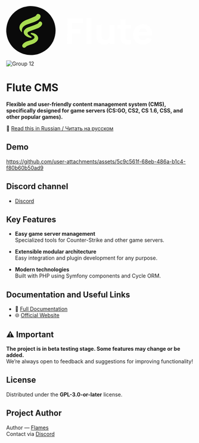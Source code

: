 <svg width="396" height="132" viewBox="0 0 396 132" fill="none" xmlns="http://www.w3.org/2000/svg">
<path fill-rule="evenodd" clip-rule="evenodd" d="M62.9796 0.05076C77.3262 -0.471942 90.6752 3.04226 103.026 10.5934C115.865 19.2924 124.688 31.0485 129.497 45.8619C134.347 62.5983 133.184 78.8294 126.008 94.5553C117.098 112.059 103.218 123.613 84.3683 129.217C63.1254 134.639 43.557 130.847 25.6632 117.84C9.86684 105.16 1.32157 88.6758 0.0271493 68.3883C-0.329662 55.2315 2.8306 42.8686 9.50794 31.2994C22.1635 12.0644 39.9874 1.6481 62.9796 0.05076Z" fill="#0A0A0A"/>
<path fill-rule="evenodd" clip-rule="evenodd" d="M84.3687 20.9844C87.6671 20.8755 90.1193 22.2407 91.7258 25.0801C92.4868 27.3366 92.2846 29.5109 91.119 31.6029C89.6916 33.9406 87.8461 35.8873 85.5822 37.443C81.937 39.67 78.0941 41.4903 74.0536 42.904C67.9566 45.1385 61.8384 47.3127 55.6988 49.4267C51.5953 50.8334 48.0812 53.134 45.1561 56.3288C42.6358 59.5316 41.5739 63.1722 41.9706 67.2506C42.1329 68.11 42.2341 68.9696 42.274 69.8294C42.1148 69.9837 41.9378 70.009 41.743 69.9052C38.5655 67.3224 36.5177 64.0105 35.5995 59.9694C35.0775 56.3761 35.6843 52.9883 37.4198 49.806C39.7783 45.9812 42.888 42.922 46.7489 40.6286C49.3523 39.17 52.0322 37.8555 54.7886 36.6846C62.2754 34.0788 69.6072 31.0954 76.784 27.7347C78.9919 26.5887 80.6352 24.8949 81.7141 22.653C82.4543 21.8417 83.3393 21.2856 84.3687 20.9844Z" fill="#A8DC51"/>
<path fill-rule="evenodd" clip-rule="evenodd" d="M90.7393 41.3112C93.5635 41.4281 95.4092 42.844 96.2761 45.5586C96.703 47.7 96.2984 49.672 95.0626 51.4746C92.5923 54.9486 89.3814 57.5021 85.4301 59.135C78.1505 61.8651 70.8693 64.5955 63.5864 67.3264C62.0271 68.005 60.5102 68.7634 59.0356 69.6018C56.8183 71.2859 56.4896 73.2833 58.0496 75.5937C58.8893 76.5853 59.8248 77.4701 60.8559 78.2483C63.0674 79.7461 65.3175 81.1872 67.6062 82.5716C68.3717 83.9334 67.9924 84.8183 66.4685 85.2262C59.9773 85.0272 54.4912 82.5747 50.0099 77.8691C45.3937 71.8155 45.9751 66.2787 51.7543 61.2587C53.6579 59.7753 55.7311 58.5618 57.9737 57.6181C63.7807 55.2946 69.6462 53.1204 75.5701 51.0953C78.3031 50.0576 80.9829 48.8946 83.6098 47.6064C85.5442 46.1779 87.1623 44.4586 88.4639 42.4489C89.1534 41.9018 89.9119 41.5226 90.7393 41.3112Z" fill="#A8DC51"/>
<path fill-rule="evenodd" clip-rule="evenodd" d="M67.682 72.1047C73.6051 72.274 78.6363 74.4482 82.7754 78.6275C86.7567 83.8066 86.7062 88.9642 82.6237 94.1002C79.8774 97.0037 76.6666 99.2539 72.9912 100.85C69.9824 102.121 66.8979 103.183 63.738 104.036C60.6257 105.006 57.6423 106.27 54.7881 107.828C53.631 108.732 52.5185 109.693 51.4509 110.711C48.0552 112.793 45.3499 112.111 43.3353 108.663C42.6983 107.32 42.6478 105.954 43.1836 104.567C44.0167 102.67 45.2554 101.078 46.9001 99.7886C50.026 97.4162 53.4644 95.5959 57.2152 94.3277C60.5447 93.2346 63.8819 92.1728 67.2269 91.1422C70.104 90.2484 72.607 88.7568 74.7357 86.6672C76.2403 84.697 76.2403 82.725 74.7357 80.7512C74.0482 80.0129 73.3149 79.3303 72.5361 78.7034C70.5367 77.4251 68.4635 76.2622 66.3167 75.2144C65.2156 74.3772 65.1649 73.5176 66.165 72.6357C66.6732 72.4102 67.179 72.2332 67.682 72.1047Z" fill="#A8DC51"/>
<path d="M163.72 102V32.88H205.96V45.936H176.776V60.912H200.2V73.968H176.776V102H163.72ZM215.586 102V31.44H228.642V102H215.586ZM262.329 103.536C258.265 103.536 254.953 102.848 252.393 101.472C249.833 100.096 247.833 98.352 246.393 96.24C244.985 94.128 243.977 91.936 243.368 89.664C242.761 87.36 242.393 85.264 242.265 83.376C242.137 81.488 242.073 80.112 242.073 79.248V50.16H255.321V74.64C255.321 75.824 255.385 77.344 255.513 79.2C255.641 81.024 256.041 82.864 256.713 84.72C257.385 86.576 258.473 88.128 259.977 89.376C261.513 90.624 263.673 91.248 266.457 91.248C267.577 91.248 268.777 91.072 270.057 90.72C271.337 90.368 272.537 89.696 273.657 88.704C274.777 87.68 275.689 86.192 276.393 84.24C277.129 82.256 277.497 79.664 277.497 76.464L284.985 80.016C284.985 84.112 284.153 87.952 282.489 91.536C280.825 95.12 278.313 98.016 274.953 100.224C271.625 102.432 267.417 103.536 262.329 103.536ZM279.129 102V84.816H277.497V50.16H290.649V102H279.129ZM335.168 102C331.584 102.672 328.064 102.96 324.608 102.864C321.184 102.8 318.112 102.208 315.392 101.088C312.704 99.936 310.656 98.096 309.248 95.568C307.968 93.2 307.296 90.8 307.232 88.368C307.168 85.904 307.136 83.12 307.136 80.016V35.76H320.192V79.248C320.192 81.264 320.208 83.088 320.24 84.72C320.304 86.32 320.64 87.6 321.248 88.56C322.4 90.384 324.24 91.376 326.768 91.536C329.296 91.696 332.096 91.568 335.168 91.152V102ZM298.304 60.24V50.16H335.168V60.24H298.304ZM368.004 103.44C362.692 103.44 358.004 102.304 353.94 100.032C349.908 97.728 346.74 94.576 344.436 90.576C342.164 86.544 341.028 81.936 341.028 76.752C341.028 71.088 342.148 66.16 344.388 61.968C346.628 57.776 349.716 54.528 353.652 52.224C357.588 49.888 362.116 48.72 367.236 48.72C372.676 48.72 377.3 50 381.108 52.56C384.916 55.12 387.732 58.72 389.556 63.36C391.38 68 392.02 73.456 391.476 79.728H378.564V74.928C378.564 69.648 377.716 65.856 376.02 63.552C374.356 61.216 371.62 60.048 367.812 60.048C363.364 60.048 360.084 61.408 357.972 64.128C355.892 66.816 354.852 70.8 354.852 76.08C354.852 80.912 355.892 84.656 357.972 87.312C360.084 89.936 363.172 91.248 367.236 91.248C369.796 91.248 371.988 90.688 373.812 89.568C375.636 88.448 377.028 86.832 377.988 84.72L391.044 88.464C389.092 93.2 386.004 96.88 381.78 99.504C377.588 102.128 372.996 103.44 368.004 103.44ZM350.82 79.728V70.032H385.188V79.728H350.82Z" fill="white"/>
</svg>

![Group 12](https://github.com/user-attachments/assets/f14b1c21-b3b0-470e-b0df-f1cc05b3cab7)

# Flute CMS

**Flexible and user-friendly content management system (CMS), specifically designed for game servers (CS:GO, CS2, CS 1.6, CSS, and other popular games).**

📖 [Read this in Russian / Читать на русском](README.ru.md)

## Demo


https://github.com/user-attachments/assets/5c9c561f-68eb-486a-b1c4-f80b60b50ad9


## Discord channel

- [Discord](https://discord.gg/BcBMeVJJsd)

## Key Features

-   **Easy game server management**  
    Specialized tools for Counter-Strike and other game servers.

-   **Extensible modular architecture**  
    Easy integration and plugin development for any purpose.

-   **Modern technologies**  
    Built with PHP using Symfony components and Cycle ORM.

## Documentation and Useful Links

-   📖 [Full Documentation](https://docs.flute-cms.com)
-   🌐 [Official Website](https://flute-cms.com)

## ⚠️ Important

**The project is in beta testing stage. Some features may change or be added.**  
We’re always open to feedback and suggestions for improving functionality!

## License

Distributed under the **GPL-3.0-or-later** license.

## Project Author

Author — [Flames](https://github.com/FlamesONE)  
Contact via [Discord](https://discord.gg/BcBMeVJJsd)

